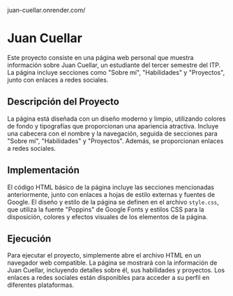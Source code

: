 juan-cuellar.onrender.com/
# Juan Cuellar

Este proyecto consiste en una página web personal que muestra información sobre Juan Cuellar, un estudiante del tercer semestre del ITP. La página incluye secciones como "Sobre mí", "Habilidades" y "Proyectos", junto con enlaces a redes sociales.

## Descripción del Proyecto

La página está diseñada con un diseño moderno y limpio, utilizando colores de fondo y tipografías que proporcionan una apariencia atractiva. Incluye una cabecera con el nombre y la navegación, seguida de secciones para "Sobre mí", "Habilidades" y "Proyectos". Además, se proporcionan enlaces a redes sociales.

## Implementación

El código HTML básico de la página incluye las secciones mencionadas anteriormente, junto con enlaces a hojas de estilo externas y fuentes de Google. El diseño y estilo de la página se definen en el archivo `style.css`, que utiliza la fuente "Poppins" de Google Fonts y estilos CSS para la disposición, colores y efectos visuales de los elementos de la página.

## Ejecución

Para ejecutar el proyecto, simplemente abre el archivo HTML en un navegador web compatible. La página se mostrará con la información de Juan Cuellar, incluyendo detalles sobre él, sus habilidades y proyectos. Los enlaces a redes sociales están disponibles para acceder a su perfil en diferentes plataformas.
